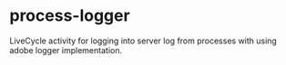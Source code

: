 process-logger
==============

LiveCycle activity for logging into server log from processes with using adobe logger implementation.
